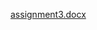 [assignment3.docx](https://github.com/IBM-EPBL-IBM-Project-34016-1660230538/IBM-Project-34016-1660230538/files/9949011/assignment3.docx)
